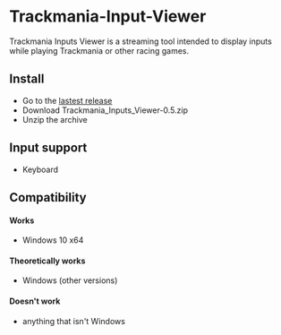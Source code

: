 # Trackmania-Input-Viewer

Trackmania Inputs Viewer is a streaming tool intended to display inputs while playing Trackmania or other racing games.

## Install
- Go to the [lastest release](releases/tag/v0.5)
- Download Trackmania_Inputs_Viewer-0.5.zip
- Unzip the archive

## Input support
- Keyboard

## Compatibility
#### Works
- Windows 10 x64

#### Theoretically works 
- Windows (other versions)

#### Doesn't work
- anything that isn't Windows
